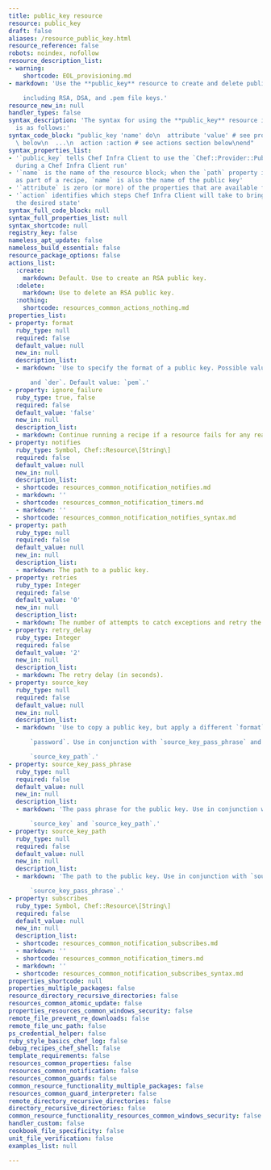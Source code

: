 ```yaml
---
title: public_key resource
resource: public_key
draft: false
aliases: /resource_public_key.html
resource_reference: false
robots: noindex, nofollow
resource_description_list:
- warning:
    shortcode: EOL_provisioning.md
- markdown: 'Use the **public_key** resource to create and delete public keys,

    including RSA, DSA, and .pem file keys.'
resource_new_in: null
handler_types: false
syntax_description: 'The syntax for using the **public_key** resource in a recipe
  is as follows:'
syntax_code_block: "public_key 'name' do\n  attribute 'value' # see properties section\
  \ below\n  ...\n  action :action # see actions section below\nend"
syntax_properties_list:
- '`public_key` tells Chef Infra Client to use the `Chef::Provider::PublicKey` provider
  during a Chef Infra Client run'
- '`name` is the name of the resource block; when the `path` property is not specified
  as part of a recipe, `name` is also the name of the public key'
- '`attribute` is zero (or more) of the properties that are available for this resource'
- '`action` identifies which steps Chef Infra Client will take to bring the node into
  the desired state'
syntax_full_code_block: null
syntax_full_properties_list: null
syntax_shortcode: null
registry_key: false
nameless_apt_update: false
nameless_build_essential: false
resource_package_options: false
actions_list:
  :create:
    markdown: Default. Use to create an RSA public key.
  :delete:
    markdown: Use to delete an RSA public key.
  :nothing:
    shortcode: resources_common_actions_nothing.md
properties_list:
- property: format
  ruby_type: null
  required: false
  default_value: null
  new_in: null
  description_list:
  - markdown: 'Use to specify the format of a public key. Possible values: `pem`

      and `der`. Default value: `pem`.'
- property: ignore_failure
  ruby_type: true, false
  required: false
  default_value: 'false'
  new_in: null
  description_list:
  - markdown: Continue running a recipe if a resource fails for any reason.
- property: notifies
  ruby_type: Symbol, Chef::Resource\[String\]
  required: false
  default_value: null
  new_in: null
  description_list:
  - shortcode: resources_common_notification_notifies.md
  - markdown: ''
  - shortcode: resources_common_notification_timers.md
  - markdown: ''
  - shortcode: resources_common_notification_notifies_syntax.md
- property: path
  ruby_type: null
  required: false
  default_value: null
  new_in: null
  description_list:
  - markdown: The path to a public key.
- property: retries
  ruby_type: Integer
  required: false
  default_value: '0'
  new_in: null
  description_list:
  - markdown: The number of attempts to catch exceptions and retry the resource.
- property: retry_delay
  ruby_type: Integer
  required: false
  default_value: '2'
  new_in: null
  description_list:
  - markdown: The retry delay (in seconds).
- property: source_key
  ruby_type: null
  required: false
  default_value: null
  new_in: null
  description_list:
  - markdown: 'Use to copy a public key, but apply a different `format` and

      `password`. Use in conjunction with `source_key_pass_phrase` and

      `source_key_path`.'
- property: source_key_pass_phrase
  ruby_type: null
  required: false
  default_value: null
  new_in: null
  description_list:
  - markdown: 'The pass phrase for the public key. Use in conjunction with

      `source_key` and `source_key_path`.'
- property: source_key_path
  ruby_type: null
  required: false
  default_value: null
  new_in: null
  description_list:
  - markdown: 'The path to the public key. Use in conjunction with `source_key` and

      `source_key_pass_phrase`.'
- property: subscribes
  ruby_type: Symbol, Chef::Resource\[String\]
  required: false
  default_value: null
  new_in: null
  description_list:
  - shortcode: resources_common_notification_subscribes.md
  - markdown: ''
  - shortcode: resources_common_notification_timers.md
  - markdown: ''
  - shortcode: resources_common_notification_subscribes_syntax.md
properties_shortcode: null
properties_multiple_packages: false
resource_directory_recursive_directories: false
resources_common_atomic_update: false
properties_resources_common_windows_security: false
remote_file_prevent_re_downloads: false
remote_file_unc_path: false
ps_credential_helper: false
ruby_style_basics_chef_log: false
debug_recipes_chef_shell: false
template_requirements: false
resources_common_properties: false
resources_common_notification: false
resources_common_guards: false
common_resource_functionality_multiple_packages: false
resources_common_guard_interpreter: false
remote_directory_recursive_directories: false
directory_recursive_directories: false
common_resource_functionality_resources_common_windows_security: false
handler_custom: false
cookbook_file_specificity: false
unit_file_verification: false
examples_list: null

---
```

